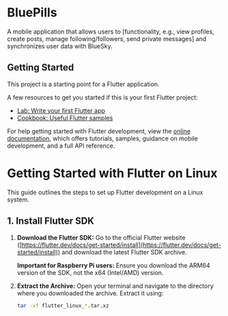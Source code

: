 # BluePills
A mobile application that allows users to [functionality, e.g., view profiles, create posts, manage following/followers, send private messages] and synchronizes user data with BlueSky.

## Getting Started

This project is a starting point for a Flutter application.

A few resources to get you started if this is your first Flutter project:

- [Lab: Write your first Flutter app](https://docs.flutter.dev/get-started/codelab)
- [Cookbook: Useful Flutter samples](https://docs.flutter.dev/cookbook)

For help getting started with Flutter development, view the
[online documentation](https://docs.flutter.dev/), which offers tutorials,
samples, guidance on mobile development, and a full API reference.

# Getting Started with Flutter on Linux

This guide outlines the steps to set up Flutter development on a Linux system.

## 1. Install Flutter SDK

1. **Download the Flutter SDK:** Go to the official Flutter website ([https://flutter.dev/docs/get-started/install](https://flutter.dev/docs/get-started/install)) and download the latest Flutter SDK archive.

   **Important for Raspberry Pi users:** Ensure you download the ARM64 version of the SDK, not the x64 (Intel/AMD) version.

2. **Extract the Archive:** Open your terminal and navigate to the directory where you downloaded the archive. Extract it using:

   ```bash
   tar -xf flutter_linux_*.tar.xz
